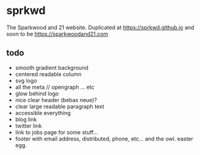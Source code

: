# sprkwd
 The Sparkwood and 21 website. Duplicated at https://sprkwd.github.io and soon to be https://sparkwoodand21.com

 ## todo

 * smooth gradient background
 * centered readable column
 * svg logo
 * all the meta // opengraph ... etc
 * glow behind logo
 * nice clear header (bebas neue)?
 * clear large readable paragraph text
 * accessible everything
 * blog link
 * twitter link
 * link to jobs page for some stuff...
 * footer with email address, distributed, phone, etc... and the owl. easter egg.
